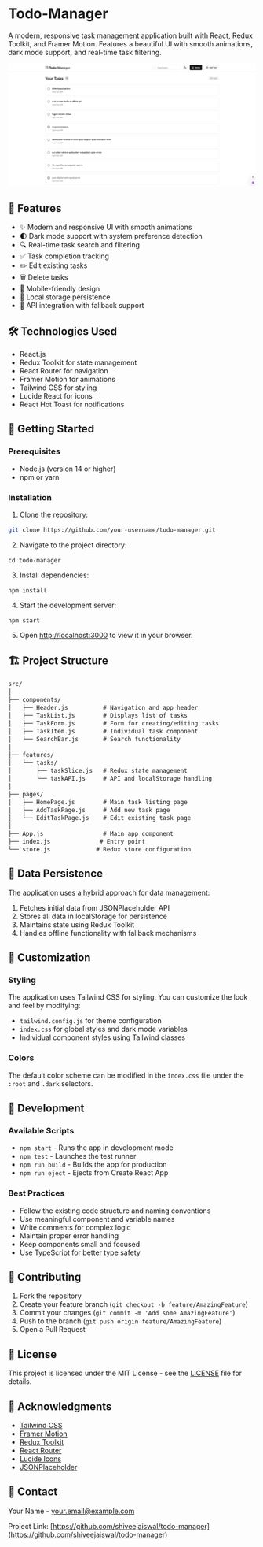 # Todo-Manager

A modern, responsive task management application built with React, Redux Toolkit, and Framer Motion. Features a beautiful UI with smooth animations, dark mode support, and real-time task filtering.

![Todo-Manager Screenshot](screenshot.png)

## 🌟 Features

- ✨ Modern and responsive UI with smooth animations
- 🌓 Dark mode support with system preference detection
- 🔍 Real-time task search and filtering
- ✅ Task completion tracking
- ✏️ Edit existing tasks
- 🗑️ Delete tasks
- 📱 Mobile-friendly design
- 💾 Local storage persistence
- 🔄 API integration with fallback support

## 🛠️ Technologies Used

- React.js
- Redux Toolkit for state management
- React Router for navigation
- Framer Motion for animations
- Tailwind CSS for styling
- Lucide React for icons
- React Hot Toast for notifications

## 🚀 Getting Started

### Prerequisites

- Node.js (version 14 or higher)
- npm or yarn

### Installation

1. Clone the repository:

```bash
git clone https://github.com/your-username/todo-manager.git

```

2. Navigate to the project directory:

```shellscript
cd todo-manager
```

3. Install dependencies:

```shellscript
npm install
```

4. Start the development server:

```shellscript
npm start
```

5. Open [http://localhost:3000](http://localhost:3000) to view it in your browser.

## 🏗️ Project Structure

```plaintext
src/
│
├── components/
│   ├── Header.js          # Navigation and app header
│   ├── TaskList.js        # Displays list of tasks
│   ├── TaskForm.js        # Form for creating/editing tasks
│   ├── TaskItem.js        # Individual task component
│   └── SearchBar.js       # Search functionality
│
├── features/
│   └── tasks/
│       ├── taskSlice.js   # Redux state management
│       └── taskAPI.js     # API and localStorage handling
│
├── pages/
│   ├── HomePage.js        # Main task listing page
│   ├── AddTaskPage.js     # Add new task page
│   └── EditTaskPage.js    # Edit existing task page
│
├── App.js                 # Main app component
├── index.js              # Entry point
└── store.js             # Redux store configuration
```

## 💾 Data Persistence

The application uses a hybrid approach for data management:

1. Fetches initial data from JSONPlaceholder API
2. Stores all data in localStorage for persistence
3. Maintains state using Redux Toolkit
4. Handles offline functionality with fallback mechanisms

## 🎨 Customization

### Styling

The application uses Tailwind CSS for styling. You can customize the look and feel by modifying:

- `tailwind.config.js` for theme configuration
- `index.css` for global styles and dark mode variables
- Individual component styles using Tailwind classes

### Colors

The default color scheme can be modified in the `index.css` file under the `:root` and `.dark` selectors.

## 🔧 Development

### Available Scripts

- `npm start` - Runs the app in development mode
- `npm test` - Launches the test runner
- `npm run build` - Builds the app for production
- `npm run eject` - Ejects from Create React App

### Best Practices

- Follow the existing code structure and naming conventions
- Use meaningful component and variable names
- Write comments for complex logic
- Maintain proper error handling
- Keep components small and focused
- Use TypeScript for better type safety

## 🤝 Contributing

1. Fork the repository
2. Create your feature branch (`git checkout -b feature/AmazingFeature`)
3. Commit your changes (`git commit -m 'Add some AmazingFeature'`)
4. Push to the branch (`git push origin feature/AmazingFeature`)
5. Open a Pull Request

## 📝 License

This project is licensed under the MIT License - see the [LICENSE](LICENSE) file for details.

## 🙏 Acknowledgments

- [Tailwind CSS](https://tailwindcss.com)
- [Framer Motion](https://www.framer.com/motion)
- [Redux Toolkit](https://redux-toolkit.js.org)
- [React Router](https://reactrouter.com)
- [Lucide Icons](https://lucide.dev)
- [JSONPlaceholder](https://jsonplaceholder.typicode.com)

## 📧 Contact

Your Name - [your.email@example.com](mailto:shiveejaiswal25@gmail.com)

Project Link: [https://github.com/shiveejaiswal/todo-manager](https://github.com/shiveejaiswal/todo-manager)
